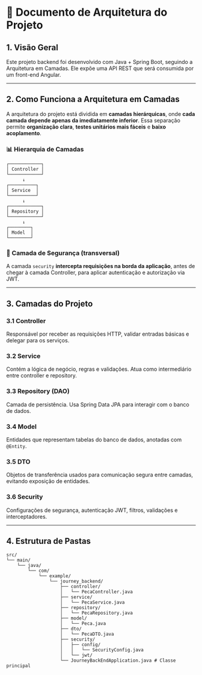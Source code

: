 # 🧠 Documento de Arquitetura do Projeto

## 1. Visão Geral

Este projeto backend foi desenvolvido com Java + Spring Boot, seguindo a Arquitetura em Camadas. Ele expõe uma API REST que será consumida por um front-end Angular.

---

## 2. Como Funciona a Arquitetura em Camadas

A arquitetura do projeto está dividida em **camadas hierárquicas**, onde **cada camada depende apenas da imediatamente inferior**. Essa separação permite **organização clara**, **testes unitários mais fáceis** e **baixo acoplamento**.

### 📊 Hierarquia de Camadas
```
┌────────────┐
│ Controller │
└────────────┘
      ↓
┌──────────┐
│ Service  │
└──────────┘
      ↓
┌────────────┐
│ Repository │
└────────────┘
      ↓
┌────────┐
│ Model  │
└────────┘

```
### 🔐 Camada de Segurança (transversal)

A camada `security` **intercepta requisições na borda da aplicação**, antes de chegar à camada Controller, para aplicar autenticação e autorização via JWT.

---

## 3. Camadas do Projeto

### 3.1 Controller
Responsável por receber as requisições HTTP, validar entradas básicas e delegar para os serviços.

### 3.2 Service
Contém a lógica de negócio, regras e validações. Atua como intermediário entre controller e repository.

### 3.3 Repository (DAO)
Camada de persistência. Usa Spring Data JPA para interagir com o banco de dados.

### 3.4 Model
Entidades que representam tabelas do banco de dados, anotadas com `@Entity`.

### 3.5 DTO
Objetos de transferência usados para comunicação segura entre camadas, evitando exposição de entidades.

### 3.6 Security
Configurações de segurança, autenticação JWT, filtros, validações e interceptadores.

---

## 4. Estrutura de Pastas



```
src/
└── main/
    └── java/
        └── com/
            └── example/
                └── journey_backend/
                    ├── controller/
                    │   └── PecaController.java
                    ├── service/
                    │   └── PecaService.java
                    ├── repository/
                    │   └── PecaRepository.java
                    ├── model/
                    │   └── Peca.java
                    ├── dto/
                    │   └── PecaDTO.java
                    ├── security/
                    │   ├── config/
                    │   │   └── SecurityConfig.java
                    │   └── jwt/                                          
                    └── JourneyBackEndApplication.java # Classe principal
```